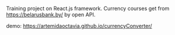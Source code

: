 Training project on React.js framework. Currency courses get from https://belarusbank.by/ by open API.

demo: https://artemidaoctavia.github.io/currencyConverter/
